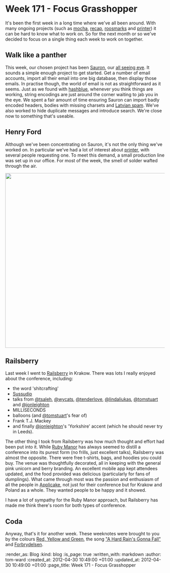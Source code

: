 Week 171 - Focus Grasshopper
=====================================

It's been the first week in a long time where we've all been around.  With many ongoing projects (such as [mocha](http://floehopper.github.com/mocha/), [recap](http://code.gofreerange.com/recap/), [roosmarks](https://github.com/chrisroos/roosmarks) and [printer](/printer)) it can be hard to know what to work on.  So for the next month or so we've decided to focus on a single thing each week to work on together.

## Walk like a panther

This week, our chosen project has been [Sauron](https://github.com/freerange/sauron), our [all seeing eye](http://www.youtube.com/watch?v=xeFyD-JYWD0).  It sounds a simple enough project to get started.  Get a number of email accounts, import all their email into one big database, then display those emails.  In practise though, the world of email is not as straightforward as it seems.  Just as we found with [hashblue](https://hashblue.com), whenever you think things are working, string encodings are just around the corner waiting to jab you in the eye.  We spent a fair amount of time ensuring Sauron can import badly encoded headers, bodies with missing charsets and [Latvian spam](http://en.wikipedia.org/wiki/ISO/IEC_8859-4).  We've also worked to hide duplicate messages and introduce search.  We're close now to something that's useable.

## Henry Ford

Although we've been concentrating on Sauron, it's not the only thing we've worked on.  In particular we've had a lot of interest about [printer](/printer), with several people requesting one.  To meet this demand, a small production line was set up in our office.  For most of the week, the smell of solder wafted through the air.

<img src="/images/blog/henry-ford.jpg" width="550px" />

## Railsberry

Last week I went to [Railsberry](http://railsberry.com) in Krakow.  There was lots I really enjoyed about the conference, including:

* the word 'shitcrafting'
* [Sussudio](http://www.youtube.com/watch?v=r0qBaBb1Y-U)
* talks from [@tsaleh](https://twitter.com/tsaleh), [@wycats](https://twitter.com/wycats), [@tenderlove](https://twitter.com/tenderlove), [@lindaliukas](https://twitter.com/lindaliukas), [@tomstuart](https://twitter.com/tomstuart) and [@jonleighton](https://twitter.com/jonleighton) &nbsp;
* MILLISECONDS
* balloons (and [@tomstuart](https://twitter.com/tomstuart)'s fear of)
* Frank T.J. Mackey
* and finally [@jonleighton](https://twitter.com/jonleighton)'s 'Yorkshire' accent (which he should never try in Leeds).

The other thing I took from Railsberry was how much thought and effort had been put into it.  While [Ruby Manor](http://rubymanor.org/) has always seemed to distill a conference into its purest form (no frills, just excellent talks), Railsberry was almost the opposite.  There were free t-shirts, bags, and hoodies you could buy.  The venue was thoughtfully decorated, all in keeping with the general pink unicorn and berry branding.  An excellent mobile app kept attendees updated, and the food provided was delicious (particularly for fans of dumplings).  What came through most was the passion and enthusiasm of all the people in [Applicake](http://applicake.com/), not just for their conference but for Krakow and Poland as a whole.  They wanted people to be happy and it showed.

I have a lot of sympathy for the Ruby Manor approach, but Railsberry has made me think there's room for both types of conference.

## Coda

Anyway, that's it for another week.  These weeknotes were brought to you by the colours [Red, Yellow and Green](http://en.wikipedia.org/wiki/Marley_(film)), the song ["A Hard Rain's Gonna Fall"](http://videosift.com/video/Bob-Dylan-A-Hard-Rain-s-A-Gonna-Fall-1964) and [Forbrydelsen](http://www.amazon.co.uk/The-Killing-Series-1-DVD/dp/B004KKPQMI).

:render_as: Blog
:kind: blog
:is_page: true
:written_with: markdown
:author: tom-ward
:created_at: 2012-04-30 10:49:00 +01:00
:updated_at: 2012-04-30 10:49:00 +01:00
:page_title: Week 171 - Focus Grasshopper
